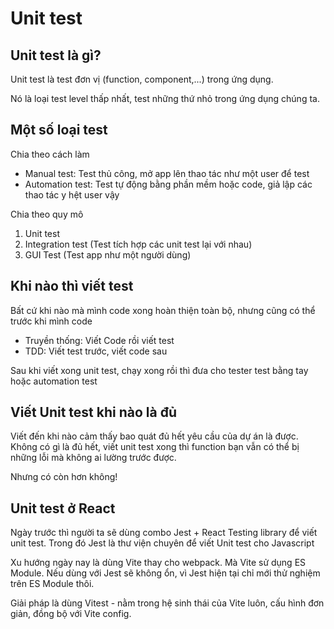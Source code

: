 # Unit test

## Unit test là gì?

Unit test là test đơn vị (function, component,...) trong ứng dụng.

Nó là loại test level thấp nhất, test những thứ nhỏ trong ứng dụng chúng ta.

## Một số loại test

Chia theo cách làm

- Manual test: Test thủ công, mở app lên thao tác như một user để test
- Automation test: Test tự động bằng phần mềm hoặc code, giả lập các thao tác y hệt user vậy

Chia theo quy mô

1. Unit test
2. Integration test (Test tích hợp các unit test lại với nhau)
3. GUI Test (Test app như một người dùng)

## Khi nào thì viết test

Bất cứ khi nào mà mình code xong hoàn thiện toàn bộ, nhưng cũng có thể trước khi mình code

- Truyền thống: Viết Code rồi viết test
- TDD: Viết test trước, viết code sau

Sau khi viết xong unit test, chạy xong rồi thì đưa cho tester test bằng tay hoặc automation test

## Viết Unit test khi nào là đủ

Viết đến khi nào cảm thấy bao quát đủ hết yêu cầu của dự án là được. Không có gì là đủ hết, viết unit test xong thì function bạn vẫn có thể bị những lỗi mà không ai lường trước được.

Nhưng có còn hơn không!

## Unit test ở React

Ngày trước thì người ta sẽ dùng combo Jest + React Testing library để viết unit test. Trong đó Jest là thư viện chuyên để viết Unit test cho Javascript

Xu hướng ngày nay là dùng Vite thay cho webpack. Mà Vite sử dụng ES Module. Nếu dùng với Jest sẽ không ổn, vì Jest hiện tại chỉ mới thử nghiệm trên ES Module thôi.

Giải pháp là dùng Vitest - nằm trong hệ sinh thái của Vite luôn, cấu hình đơn giản, đồng bộ với Vite config.
